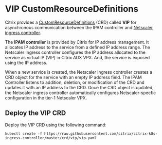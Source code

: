 # VIP CustomResourceDefinitions

Citrix provides a [CustomResourceDefinitions](https://kubernetes.io/docs/concepts/extend-kubernetes/api-extension/custom-resources/#customresourcedefinitions) (CRD) called **VIP** for asynchronous communication between the IPAM controller and [Netscaler ingress controller](https://github.com/netscaler/netscaler-k8s-ingress-controller).

The **IPAM controller** is provided by Citrix for IP address management. It allocates IP address to the service from a defined IP address range. The Netscaler ingress controller configures the IP address allocated to the service as virtual IP (VIP) in Citrix ADX VPX. And, the service is exposed using the IP address.

When a new service is created, the Netscaler ingress controller creates a CRD object for the service with an empty IP address field. The IPAM Controller listens to addition, deletion, or modification of the CRD and updates it with an IP address to the CRD. Once the CRD object is updated, the Netscaler ingress controller automatically configures Netscaler-specfic configuration in the tier-1 Netscaler VPX.

## Deploy the VIP CRD

Deploy the VIP CRD using the following command:

    kubectl create -f https://raw.githubusercontent.com/citrix/citrix-k8s-ingress-controller/master/crd/vip/vip.yaml
